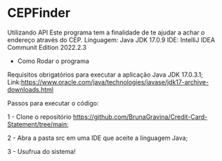 # CEPFinder
Utilizando API 
Este programa tem a finalidade de te ajudar a achar o endereço através do CEP.
Linguagem: Java JDK 17.0.9
IDE: IntelliJ IDEA Communit Edition 2022.2.3

- Como Rodar o programa

Requisitos obrigatórios para executar a aplicação
Java JDK 17.0.3.1; Link:https://www.oracle.com/java/technologies/javase/jdk17-archive-downloads.html

Passos para executar o código:

1 - Clone o repositório https://github.com/BrunaGravina/Credit-Card-Statement/tree/main;

2 - Abra a pasta src em uma IDE que aceite a linguagem Java;

3 - Usufrua do sistema!
